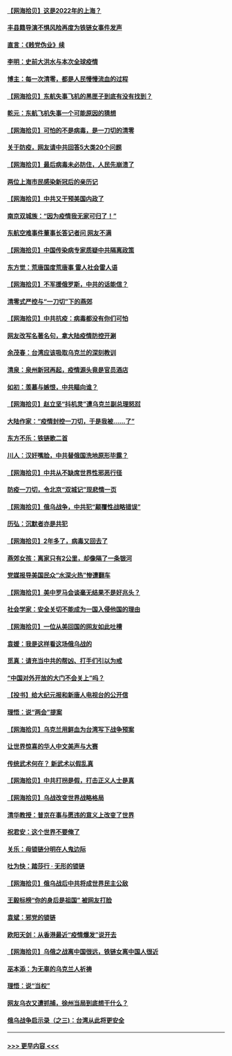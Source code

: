 #### [【网海拾贝】这是2022年的上海？](../pages/nsc993/n13678253.md?t=03290355) 
#### [丰县籍导演不惧风险再度为铁链女事件发声](../pages/nsc993/n13678215.md?t=03290355) 
#### [直言：《贱党伪业》续](../pages/nsc993/n13678056.md?t=03290355) 
#### [李明：史前大洪水与本次全球疫情](../pages/nsc993/n13677332.md?t=03290355) 
#### [博主：每一次清零，都是人民慢慢流血的过程](../pages/nsc993/n13676078.md?t=03290355) 
#### [【网海拾贝】东航失事飞机的黑匣子到底有没有找到？](../pages/nsc993/n13676034.md?t=03290355) 
#### [乾元：东航飞机失事一个可能原因的猜想](../pages/nsc993/n13675834.md?t=03290355) 
#### [【网海拾贝】可怕的不是病毒，是一刀切的清零](../pages/nsc993/n13674403.md?t=03290355) 
#### [关于防疫，网友请中共回答5大类20个问题](../pages/nsc993/n13674318.md?t=03290355) 
#### [【网海拾贝】最后病毒未必防住，人民先崩溃了](../pages/nsc993/n13672307.md?t=03290355) 
#### [两位上海市民感染新冠后的亲历记](../pages/nsc993/n13672217.md?t=03290355) 
#### [【网海拾贝】中共又干预美国内政了](../pages/nsc993/n13669564.md?t=03290355) 
#### [南京双城族：“因为疫情我无家可归了！”](../pages/nsc993/n13669511.md?t=03290355) 
#### [东航空难事件董事长答记者问 网友不满](../pages/nsc993/n13669436.md?t=03290355) 
#### [【网海拾贝】中国传染病专家质疑中共隔离政策](../pages/nsc993/n13667190.md?t=03290355) 
#### [东方觉：荒唐国度荒唐事 雷人社会雷人语](../pages/nsc993/n13666926.md?t=03290355) 
#### [【网海拾贝】不军援俄罗斯，中共的话能信？](../pages/nsc993/n13664594.md?t=03290355) 
#### [清零式严控与“一刀切”下的燕郊](../pages/nsc993/n13664450.md?t=03290355) 
#### [【网海拾贝】中共抗疫：病毒都没有你们可怕](../pages/nsc993/n13662063.md?t=03290355) 
#### [网友改写名著名句，拿大陆疫情防控开涮](../pages/nsc993/n13661999.md?t=03290355) 
#### [余茂春：台湾应该吸取乌克兰的深刻教训](../pages/nsc993/n13661829.md?t=03290355) 
#### [清泉：泉州新冠再起，疫情源头竟是官员酒店](../pages/nsc993/n13660898.md?t=03290355) 
#### [如初：羡慕与嫉恨，中共瞄向谁？](../pages/nsc993/n13660773.md?t=03290355) 
#### [【网海拾贝】赵立坚“抖机灵”遭乌克兰副总理怒怼](../pages/nsc993/n13659660.md?t=03290355) 
#### [大陆作家：“疫情封控一刀切，于是我被……了”](../pages/nsc993/n13659323.md?t=03290355) 
#### [东方不乐：铁链歌二首](../pages/nsc993/n13659123.md?t=03290355) 
#### [川人：汉奸嘴脸，中共替俄国洗地原形毕露？](../pages/nsc993/n13657995.md?t=03290355) 
#### [【网海拾贝】中共从不缺席世界性邪恶行径](../pages/nsc993/n13657799.md?t=03290355) 
#### [防疫一刀切，令北京“双城记”现悲情一页](../pages/nsc993/n13657746.md?t=03290355) 
#### [【网海拾贝】俄乌战争，中共犯“颠覆性战略错误”](../pages/nsc993/n13655760.md?t=03290355) 
#### [历弘：沉默者亦是共犯](../pages/nsc993/n13652799.md?t=03290355) 
#### [【网海拾贝】2年多了，病毒又回去了](../pages/nsc993/n13652629.md?t=03290355) 
#### [燕郊女孩：离家只有2公里，却像隔了一条银河](../pages/nsc993/n13652450.md?t=03290355) 
#### [党媒报导美国民众“水深火热”惨遭翻车](../pages/nsc993/n13649966.md?t=03290355) 
#### [【网海拾贝】美中罗马会谈毫无结果不是好兆头？](../pages/nsc993/n13649860.md?t=03290355) 
#### [社会学家：安全关切不能成为一国入侵他国的理由](../pages/nsc993/n13649744.md?t=03290355) 
#### [【网海拾贝】一位从美回国的网友如此吐槽](../pages/nsc993/n13647381.md?t=03290355) 
#### [袁媛：我是这样看这场俄乌战的](../pages/nsc993/n13644892.md?t=03290355) 
#### [觅真：请充当中共的帮凶、打手们引以为戒](../pages/nsc993/n13644228.md?t=03290355) 
#### [“中国对外开放的大门不会关上”吗？](../pages/nsc993/n13644191.md?t=03290355) 
#### [【投书】给大纪元报和新唐人电视台的公开信](../pages/nsc993/n13644124.md?t=03290355) 
#### [理悟：说“两会”提案](../pages/nsc993/n13643927.md?t=03290355) 
#### [【网海拾贝】乌克兰用鲜血为台湾写下战争预案](../pages/nsc993/n13643578.md?t=03290355) 
#### [让世界惊喜的华人中文美声与大赛](../pages/nsc993/n13641647.md?t=03290355) 
#### [传统武术何在？ 新武术以假乱真](../pages/nsc993/n13641615.md?t=03290355) 
#### [【网海拾贝】中共打拐是假，打击正义人士是真](../pages/nsc993/n13641238.md?t=03290355) 
#### [【网海拾贝】乌战改变世界战略格局](../pages/nsc993/n13639171.md?t=03290355) 
#### [清华教授：普京在事与愿违的意义上改变了世界](../pages/nsc993/n13639019.md?t=03290355) 
#### [祝君安：这个世界不要俺了](../pages/nsc993/n13638903.md?t=03290355) 
#### [关乐：母锁链分明在人鬼边际](../pages/nsc993/n13637601.md?t=03290355) 
#### [吐为快：踏莎行 · 无形的锁链](../pages/nsc993/n13637555.md?t=03290355) 
#### [【网海拾贝】俄乌战后中共将成世界民主公敌](../pages/nsc993/n13636363.md?t=03290355) 
#### [王毅标榜“你的身后是祖国” 被网友打脸](../pages/nsc993/n13636270.md?t=03290355) 
#### [袁斌：邪党的锁链](../pages/nsc993/n13636247.md?t=03290355) 
#### [欧阳天剑：从香港最近“疫情爆发”说开去](../pages/nsc993/n13633182.md?t=03290355) 
#### [【网海拾贝】乌俄之战离中国很远，铁链女离中国人很近](../pages/nsc993/n13630325.md?t=03290355) 
#### [巫本添：为无辜的乌克兰人祈祷](../pages/nsc993/n13629307.md?t=03290355) 
#### [理悟：说“当权”](../pages/nsc993/n13629223.md?t=03290355) 
#### [网友乌衣又遭抓捕，徐州当局到底想干什么？](../pages/nsc993/n13627859.md?t=03290355) 
#### [俄乌战争启示录（之三)：台湾从此将更安全](../pages/nsc993/n13624562.md?t=03290355) 

----
#### [ >>> 更早内容 <<< ](../indexes/nsc993-earlier.md)
